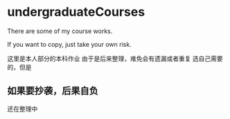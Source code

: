# undergraduateCourses

There are some of my course works.

If you want to copy, just take your own risk.

这里是本人部分的本科作业
由于是后来整理，难免会有遗漏或者重复
选自己需要的，但是
## 如果要抄袭，后果自负
还在整理中
